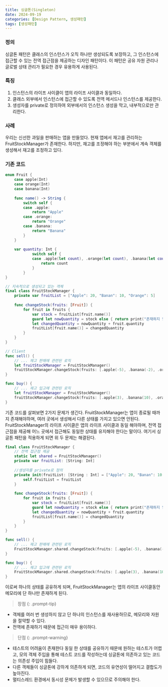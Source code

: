 ```yaml
---
title: 싱글톤(Singleton) 
date: 2024-09-19 
categories: [Design Pattern, 생성패턴]
tags: [생성패턴]
---
```

### 정의
싱글톤 패턴은 클래스의 인스턴스가 오직 하나만 생성되도록 보장하고, 그 인스턴스에 접근할 수 있는 전역 접근점을 제공하는 디자인 패턴이다.  이 패턴은 공유 자원 관리나 글로벌 상태 관리가 필요한 경우 유용하게 사용된다.  
  
### 특징
1. 인스턴스의 라이프 사이클이 앱의 라이프 사이클과 동일하다.
2. 클래스 외부에서 인스턴스에 접근할 수 있도록 전역 메서드나 인스턴스를 제공한다.
3. 생성자를 private로 정의하여 외부에서의 인스턴스 생성을 막고, 내부적으로만 관리한다.  

### 사례 
우리는 신선한 과일을 판매하는 앱을 만들었다. 현재 앱에서 재고를 관리하는 FruitStockManager가 존재한다. 하지만, 재고를 조정해야 하는 부분에서 계속 객체를 생성해서 재고를 조정하고 있다.  
  
### 기존 코드
```swift
enum Fruit {
    case apple(Int)
    case orange(Int)
    case banana(Int)
    
    func name() -> String {
        switch self {
        case .apple:
            return "Apple"
        case .orange:
            return "Orange"
        case .banana:
            return "Banana"
        }
    }
    
    var quantity: Int {
            switch self {
            case .apple(let count), .orange(let count), .banana(let count):
                return count
            }
        }
}

// 지속적으로 생성되고 있는 객체 
final class FruitStockManager {
    private var fruitList = ["Apple": 20, "Banan": 10, "Orange": 5]
    
    func changeStock(fruits: [Fruit]) {
        for fruit in fruits {
            var stock = fruitList[fruit.name()]
            guard let nowQuantity = stock else { return print("존재하지 않는 과일입니다.") }
            let changedQuantity = nowQuantity + fruit.quantity
            fruitList[fruit.name()] = changedQuantity
        }
    }
}

// Client
func sell() {
    // ... 재고 판매에 관련된 로직
    let fruitStockManager = FruitStockManager()
    fruitStockManager.changeStock(fruits: [.apple(-5), .banana(-2), .orange(-4)])
}

func buy() {
    // ... 재고 입고에 관련된 로직
    let fruitStockManager = FruitStockManager()
    fruitStockManager.changeStock(fruits: [.apple(3), .banana(10), .orange(0)])
}
```
  
기존 코드를 살펴보면 2가지 문제가 생긴다. FruitStockManager는 앱이 종료될 때까지 존재해야하며, 여러 곳에서 생성해서 다른 상태를 가지고 있으면 안된다. FruitStockManager의 라이프 사이클은 앱의 라이프 사이클과 동일 해야하며, 전역 접근점을 제공해 어느 곳에서 접근해도 동일한 상태를 유지해야 한다는 말이다. 여기서 싱글톤 패턴을 적용하게 되면 위 두 문제는 해결된다.

```swift
final class FruitStockManager {
    // 전역 접근점 제공
    static let shared = FruitStockManager()
    private var fruitList: [String: Int]
    
    //생성자를 private로 정의
    private init(fruitList: [String : Int] = ["Apple": 20, "Banan": 10, "Orange": 5]) {
        self.fruitList = fruitList
    }
    
    func changeStock(fruits: [Fruit]) {
        for fruit in fruits {
            var stock = fruitList[fruit.name()]
            guard let nowQuantity = stock else { return print("존재하지 않는 과일입니다.") }
            let changedQuantity = nowQuantity + fruit.quantity
            fruitList[fruit.name()] = changedQuantity
        }
    }
}

func sell() {
    // ... 재고 판매에 관련된 로직
    FruitStockManager.shared.changeStock(fruits: [.apple(-5), .banana(-2), .orange(-4)])
}

func buy() {
    // ... 재고 입고에 관련된 로직
    FruitStockManager.shared.changeStock(fruits: [.apple(3), .banana(10), .orange(0)])
}
```
  
이로써 하나의 상태를 공유하게 되며, FruitStockManager는 앱의 라이프 사이클동안 메모리에 단 하나만 존재하게 된다.

>장점
{: .prompt-tip}
- 객체를 여러 번 생성하지 않고 단 하나의 인스턴스를 재사용하므로, 메모리와 자원을 절약할 수 있다.
- 전역에 존재하기 때문에 접근이 매우 용이하다.
  
>단점
{: .prompt-warning}
- 테스트의 어려움이 존재한다 동일 한 상태를 공유하기 때문에 원하는 테스트가 어렵고, 모의 객체 주입을 통해 테스트 코드를 작성하는데 싱글톤에 의존하고 있는 코드는 의존성 주입이 힘들다.
- 다른 객체들이 싱글톤에 강하게 의존하게 되면, 코드의 유연성이 떨어지고 결합도가 높아진다.
- 멀티스레드 환경에서 동시성 문제가 발생할 수 있으므로 주의해야 한다.
